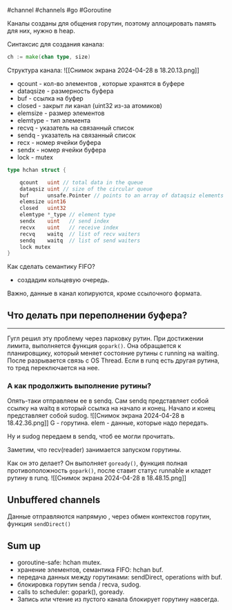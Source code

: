 #channel #channels #go #Goroutine

Каналы созданы для общения горутин, поэтому аллоцировать память для них, нужно в heap. 

Синтаксис для создания канала:
```go
ch := make(chan type, size)
```

Структура канала: 
![[Снимок экрана 2024-04-28 в 18.20.13.png]]
- qcount - кол-во элементов , которые хранятся в буфере
- dataqsize - размерность буфера
- buf - ссылка на буфер 
- closed - закрыт ли канал (uint32 из-за атомиков)
- elemsize - размер элементов
- elemtype - тип элемента
- recvq - указатель на связанный список
- sendq -  указатель на связанный список
- recx - номер ячейки буфера
- sendx - номер ячейки буфера
- lock - mutex

```go
type hchan struct {

	qcount   uint // total data in the queue
	dataqsiz uint // size of the circular queue
	buf      unsafe.Pointer // points to an array of dataqsiz elements
	elemsize uint16
	closed   uint32
	elemtype *_type // element type
	sendx    uint   // send index
	recvx    uint   // receive index
	recvq    waitq  // list of recv waiters
	sendq    waitq  // list of send waiters
	lock mutex
}
```

Как сделать семантику FIFO?
- создадим кольцевую очередь.

Важно, данные в канал копируются, кроме ссылочного формата.

## Что делать при переполнении буфера?
---
Гугл решил эту проблему через парковку рутин. При достижении лимита, выполняется функция `gopark()`.
Она обращается к планировщику, который меняет состояние рутины с running на waiting. После разрывается связь с OS Thread. Если в runq есть другая рутина, то тред переключается на нее. 

### А как продолжить выполнение рутины?
Опять-таки отправляем ее в sendq. Сам sendq представляет собой ссылку на waitq в который ссылка на начало и конец. Начало и конец представляет собой sudog. 
![[Снимок экрана 2024-04-28 в 18.42.36.png]]
G - горутина. 
elem - данные, которые надо передать.

Ну и sudog передаем в sendq, чтоб ее могли прочитать.

Заметим, что recv(reader) занимается запуском горутины. 

Как он это делает?
Он выполняет `goready()`, функция полная противоположность `gopark()`, после ставит статус runnable и кладет рутину в runq. ![[Снимок экрана 2024-04-28 в 18.48.15.png]]

## Unbuffered channels
Данные отправляются напрямую , через обмен контекстов горутин, функция `sendDirect()`
## Sum up 
- ﻿﻿goroutine-safe: hchan mutex.
- ﻿﻿хранение элементов, семантика FIFO: hchan buf.
- ﻿﻿передача данных между горутинами: sendDirect, operations with buf.
- ﻿﻿блокировка горутин senda / recva, sudog.
- calls to scheduler: gopark(), goready. 
- Запись или чтение из пустого канала блокирует горутину навсегда. 
